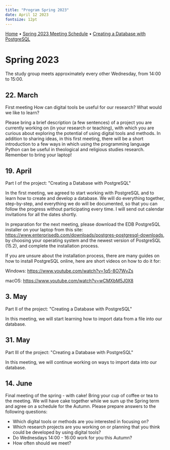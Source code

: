 ```yaml
---
title: "Program Spring 2023"
date: April 12 2023
fontsize: 12pt
---
```


[Home](/) &bull; [Spring 2023 Meeting Schedule](/ProgramSpring23.md) &bull; [Creating a Database with PostgreSQL](/PostgreSQL1.md) 


# Spring 2023

The study group meets approximately every other Wednesday, from 14:00 to 15:00.

## 22. March
First meeting
How can digital tools be useful for our research?
What would we like to learn?

Please bring a brief description (a few sentences) of a project you are currently working on (in your research or teaching), with which you are curious about exploring the potential of using digital tools and methods. In addition to sharing ideas, in this first meeting, there will be a short introduction to a few ways in which using the programming language Python can be useful in theological and religious studies research. Remember to bring your laptop!

## 19. April
Part I of the project: "Creating a Database with PostgreSQL"

In the first meeting, we agreed to start working with PostgreSQL and to learn how to create and develop a database. We will do everything together, step-by-step, and everything we do will be documented, so that you can follow the progress without participating every time.  I will send out calendar invitations for all the dates shortly.

In preparation for the next meeting, please download the EDB PostgreSQL installer on your laptop from this site: https://www.enterprisedb.com/downloads/postgres-postgresql-downloads, by choosing your operating system and the newest version of PostgreSQL (15.2), and complete the installation process.

If you are unsure about the installation process, there are many guides on how to install PostgreSQL online, here are short videos on how to do it for:

Windows: https://www.youtube.com/watch?v=1q5-8O7WvZs

macOS: https://www.youtube.com/watch?v=wCMXbM5J0X8 

## 3. May
Part II of the project: "Creating a Database with PostgreSQL"

In this meeting, we will start learning how to import data from a file into our database.

## 31. May
Part III of the project: "Creating a Database with PostgreSQL"

In this meeting, we will continue working on ways to import data into our database.

## 14. June
Final meeting of the spring - with cake! Bring your cup of coffee or tea to the meeting. We will have cake together while we sum up the Spring term and agree on a schedule for the Autumn. Please prepare answers to the following questions:
- Which digital tools or methods are you interested in focusing on?
- Which research projects are you working on or planning that you think could be developed by using digital tools?
- Do Wednesdays 14:00 - 16:00 work for you this Autumn?
- How often should we meet?
